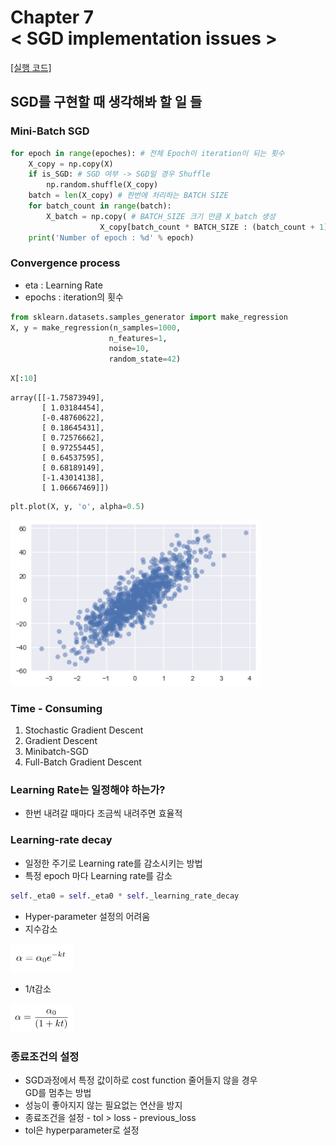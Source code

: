 Chapter 7<br/>
< SGD implementation issues >
===============================

[[실행 코드]](https://github.com/alstn2468/Python_For_Machine_Learning/blob/master/Chapter.7/11.ipynb)

## SGD를 구현할 때 생각해봐 할 일 들


### Mini-Batch SGD

```python
for epoch in range(epoches): # 전체 Epoch이 iteration이 되는 횟수
    X_copy = np.copy(X)
    if is_SGD: # SGD 여부 -> SGD일 경우 Shuffle
        np.random.shuffle(X_copy)
    batch = len(X_copy) # 한번에 처리하는 BATCH SIZE
    for batch_count in range(batch):
        X_batch = np.copy( # BATCH_SIZE 크기 만큼 X_batch 생성
                    X_copy[batch_count * BATCH_SIZE : (batch_count + 1) * BATCH_SIZE])
    print('Number of epoch : %d' % epoch)
```



### Convergence process
- eta : Learning Rate
- epochs : iteration의 횟수

```python
from sklearn.datasets.samples_generator import make_regression
X, y = make_regression(n_samples=1000,
                      n_features=1,
                      noise=10,
                      random_state=42)
```

```python
X[:10]
```



    array([[-1.75873949],
           [ 1.03184454],
           [-0.48760622],
           [ 0.18645431],
           [ 0.72576662],
           [ 0.97255445],
           [ 0.64537595],
           [ 0.68189149],
           [-1.43014138],
           [ 1.06667469]])


```python
plt.plot(X, y, 'o', alpha=0.5)
```

<img src="https://github.com/alstn2468/Python_For_Machine_Learning/blob/master/Chapter.7/img/25.png" width="400" height="auto">



### Time - Consuming
1. Stochastic Gradient Descent
2. Gradient Descent
3. Minibatch-SGD
4. Full-Batch Gradient Descent



### Learning Rate는 일정해야 하는가?
- 한번 내려갈 때마다 조금씩 내려주면 효율적



### Learning-rate decay
- 일정한 주기로 Learning rate를 감소시키는 방법
- 특정 epoch 마다 Learning rate를 감소

```python
self._eta0 = self._eta0 * self._learning_rate_decay
```

- Hyper-parameter 설정의 어려움
- 지수감소<br/>
<img src="https://github.com/alstn2468/Python_For_Machine_Learning/blob/master/Chapter.7/img/26.png" width="100" height="auto">

- 1/t감소<br/>
<img src="https://github.com/alstn2468/Python_For_Machine_Learning/blob/master/Chapter.7/img/27.png" width="100" height="auto">



### 종료조건의 설정
- SGD과정에서 특정 값이하로 cost function 줄어들지 않을 경우<br/>
GD를 멈추는 방법
- 성능이 좋아지지 않는 필요없는 연산을 방지
- 종료조건을 설정 - tol > loss - previous_loss
- tol은 hyperparameter로 설정
